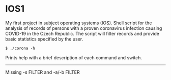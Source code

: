 # IOS1

My first project in subject operating systems (IOS). 
Shell script for the analysis of records of persons with a proven coronavirus infection causing COVID-19 in the Czech Republic. The script will filter records and provide basic statistics specified by the user.

```
$ ./corona -h
```
Prints help with a brief description of each command and switch.

-----------
Missing -s FILTER and -a/-b FILTER
